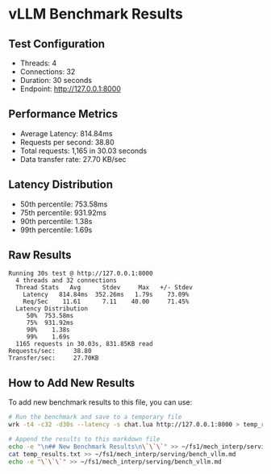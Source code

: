 # vLLM Benchmark Results

## Test Configuration
- Threads: 4
- Connections: 32
- Duration: 30 seconds
- Endpoint: http://127.0.0.1:8000

## Performance Metrics
- Average Latency: 814.84ms
- Requests per second: 38.80
- Total requests: 1,165 in 30.03 seconds
- Data transfer rate: 27.70 KB/sec

## Latency Distribution
- 50th percentile: 753.58ms
- 75th percentile: 931.92ms
- 90th percentile: 1.38s
- 99th percentile: 1.69s

## Raw Results
```
Running 30s test @ http://127.0.0.1:8000
  4 threads and 32 connections
  Thread Stats   Avg      Stdev     Max   +/- Stdev
    Latency   814.84ms  352.26ms   1.79s    73.09%
    Req/Sec    11.61      7.11    40.00     71.45%
  Latency Distribution
     50%  753.58ms
     75%  931.92ms
     90%    1.38s 
     99%    1.69s 
  1165 requests in 30.03s, 831.85KB read
Requests/sec:     38.80
Transfer/sec:     27.70KB
```

## How to Add New Results
To add new benchmark results to this file, you can use:
```bash
# Run the benchmark and save to a temporary file
wrk -t4 -c32 -d30s --latency -s chat.lua http://127.0.0.1:8000 > temp_results.txt

# Append the results to this markdown file
echo -e "\n## New Benchmark Results\n\`\`\`" >> ~/fs1/mech_interp/serving/bench_vllm.md
cat temp_results.txt >> ~/fs1/mech_interp/serving/bench_vllm.md
echo -e "\`\`\`" >> ~/fs1/mech_interp/serving/bench_vllm.md
```
